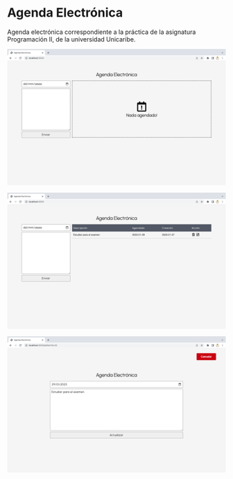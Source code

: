 # Agenda Electrónica 

Agenda electrónica correspondiente a la práctica de la asignatura Programación II, de la universidad Unicaribe.

![screenshot](screeshots/screenshot01.png)

![screenshot](screeshots/screenshot02.png)

![screenshot](screeshots/screenshot03.png)